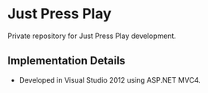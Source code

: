 Just Press Play
===============

Private repository for Just Press Play development. 

Implementation Details
----------------------
* Developed in Visual Studio 2012 using ASP.NET MVC4.
